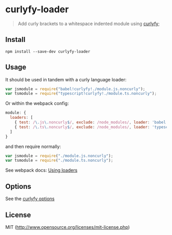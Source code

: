 curlyfy-loader
==============

> Add curly brackets to a whitespace indented module using [curlyfy](https://github.com/rstuven/curlyfy);

Install
-------

``` shell
npm install --save-dev curlyfy-loader
```

Usage
-----

It should be used in tandem with a curly language loader:

``` javascript
var jsmodule = require("babel!curlyfy!./module.js.noncurly");
var tsmodule = require("typescript!curlyfy!./module.ts.noncurly");
```

Or within the webpack config:

``` javascript
module: {
  loaders: [
    { test: /\.js\.noncurly$/, exclude: /node_modules/, loader: 'babel!curlyfy'},
    { test: /\.ts\.noncurly$/, exclude: /node_modules/, loader: 'typescript!curlyfy'}    
  ]
}
```

and then require normally:

``` javascript
var jsmodule = require("./module.js.noncurly");
var tsmodule = require("./module.ts.noncurly");
```

See webpack docs: [Using loaders](http://webpack.github.io/docs/using-loaders.html)


Options
-------

See the [curlyfy options](https://github.com/rstuven/curlyfy#options)


License
-------

MIT (http://www.opensource.org/licenses/mit-license.php)
